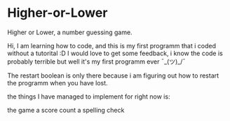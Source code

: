 # Higher-or-Lower
Higher or Lower, a number guessing game.

Hi, I am learning how to code, and this is my first programm that i coded without a tutorital :D 
I would love to get some feedback, i know the code is probably terrible but well it's my first programm ever ¯\_(ツ)_/¯

The restart boolean is only there because i am figuring out how to restart the programm when you have lost.

the things I have managed to implement for right now is:

the game
a score count
a spelling check 
